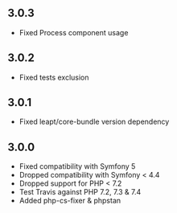 3.0.3
-----

* Fixed Process component usage

3.0.2
-----

* Fixed tests exclusion

3.0.1
-----

* Fixed leapt/core-bundle version dependency

3.0.0
-----

* Fixed compatibility with Symfony 5
* Dropped compatibility with Symfony < 4.4
* Dropped support for PHP < 7.2
* Test Travis against PHP 7.2, 7.3 & 7.4
* Added php-cs-fixer & phpstan
